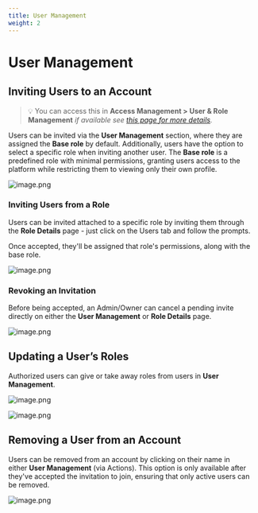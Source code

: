 ```yaml
---
title: User Management
weight: 2
---
```



# User Management

## Inviting Users to an Account

> 💡 You can access this in **Access Management > User & Role Management** *if available see [this page for more details](/documentation/cloud-rbac).*

Users can be invited via the **User Management** section, where they are assigned the **Base role** by default. Additionally, users have the option to select a specific role when inviting another user. The **Base role** is a predefined role with minimal permissions, granting users access to the platform while restricting them to viewing only their own profile.

![image.png](/documentation/cloud/role-based-access-control/user-invitation.png)

### Inviting Users from a Role

Users can be invited attached to a specific role by inviting them through the **Role Details** page - just click on the Users tab and follow the prompts.

Once accepted, they'll be assigned that role's permissions, along with the base role.

![image.png](/documentation/cloud/role-based-access-control/invite-user.png)

### Revoking an Invitation

Before being accepted, an Admin/Owner can cancel a pending invite directly on either the **User Management** or **Role Details** page.

![image.png](/documentation/cloud/role-based-access-control/revoke-invite.png)

## Updating a User’s Roles

Authorized users can give or take away roles from users in **User Management**.

![image.png](/documentation/cloud/role-based-access-control/update-user-role.png)

![image.png](/documentation/cloud/role-based-access-control/update-user-role-edit-dialog.png)

## Removing a User from an Account

Users can be removed from an account by clicking on their name in either **User Management** (via Actions). This option is only available after they've accepted the invitation to join, ensuring that only active users can be removed.

![image.png](/documentation/cloud/role-based-access-control/remove-user.png)
